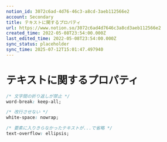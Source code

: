 ```yaml
---
notion_id: 3072c6ad-4d76-46c3-a8cd-3aeb112566e2
account: Secondary
title: テキストに関するプロパティ
url: https://www.notion.so/3072c6ad4d7646c3a8cd3aeb112566e2
created_time: 2022-05-08T23:54:00.000Z
last_edited_time: 2022-05-08T23:54:00.000Z
sync_status: placeholder
sync_time: 2025-07-12T15:01:47.497940
---
```

# テキストに関するプロパティ

```css
/* 文字間の折り返しが禁止 */
word-break: keep-all;

/* 改行させない */
white-space: nowrap;

/* 要素に入りきらなかったテキストが...で省略 */
text-overflow: ellipsis;
```